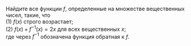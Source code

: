 Найдите все функции $f$, определенные на множестве вещественных чисел, такие, что 
 <br/> 
(1) $f(x)$ строго возрастает; 
 <br/> 
(2) $f(x) + f ^{-1}(x) = 2x$ для всех вещественных $x$;
 <br/> 
где через $f^{-1}$ обозначена функция обратная к $f$.